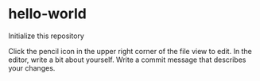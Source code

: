 # hello-world
Initialize this repository

Click the  pencil icon in the upper right corner of the file view to edit.
In the editor, write a bit about yourself.
Write a commit message that describes your changes.
